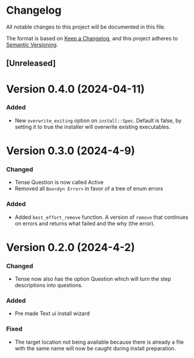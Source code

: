 # Changelog

All notable changes to this project will be documented in this file.

The format is based on [Keep a Changelog](https://keepachangelog.com/en/1.1.0/),
and this project adheres to [Semantic Versioning](https://semver.org/spec/v2.0.0.html).

## [Unreleased]

# Version 0.4.0 (2024-04-11)

### Added
- New `overwrite_exiting` option on `install::Spec`. Default is false, by
  setting it to true the installer will overwrite existing executables.

# Version 0.3.0 (2024-4-9)

### Changed
- Tense Question is now called Active
- Removed all `Box<dyn Error>` in favor of a tree of enum errors

### Added 
- Added `best_effort_remove` function. A version of `remove` that continues on
  errors and returns what failed and the why (the error).

# Version 0.2.0 (2024-4-2)

### Changed
- Tense now also has the option Question which will turn the step descriptions
  into questions.

### Added 
- Pre made Text ui install wizard

### Fixed
- The target location not being available because there is already a file with
  the same name will now be caught during install preparation.
